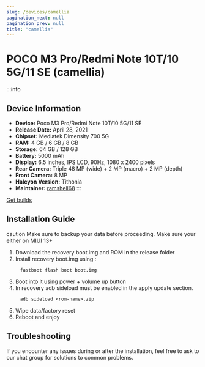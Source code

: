 ```yaml
---
slug: /devices/camellia
pagination_next: null
pagination_prev: null
title: "camellia"
---
```


# POCO M3 Pro/Redmi Note 10T/10 5G/11 SE (camellia)
:::info
## Device Information

- **Device:** Poco M3 Pro/Redmi Note 10T/10 5G/11 SE
- **Release Date:** April 28, 2021
- **Chipset:** 	Mediatek Dimensity 700 5G
- **RAM:** 4 GB / 6 GB / 8 GB
- **Storage:** 64 GB / 128 GB
- **Battery:** 5000 mAh
- **Display:** 6.5 inches, IPS LCD, 90Hz, 1080 x 2400 pixels
- **Rear Camera:** Triple 48 MP (wide) + 2 MP (macro) + 2 MP (depth)
- **Front Camera:** 8 MP
- **Halcyon Version:** Tithonia
- **Maintainer:** [ramshell68](https://github.com/ramshell68)
:::

<a href="https://www.pling.com/p/2058150/" class="button button--primary">Get builds</a>

## Installation Guide
caution Make sure to backup your data before proceeding. Make sure your either on MIUI 13+

1. Download the recovery boot.img and ROM in the release folder
2. Install recovery boot.img using :
```
     fastboot flash boot boot.img
```
3. Boot into it using power + volume up button
4. In recovery adb sideload must be enabled in the apply update section.
```
     adb sideload <rom-name>.zip
```
5. Wipe data/factory reset
6. Reboot and enjoy

## Troubleshooting

If you encounter any issues during or after the installation, feel free to ask to our chat group for solutions to common problems.
